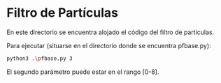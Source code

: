 # Filtro de Partículas

En este directorio se encuentra alojado el código del filtro de partículas.

Para ejecutar (situarse en el directorio donde se encuentra pfbase.py):
```bash
python3 .\pfbase.py 3
```

El segundo parámetro puede estar en el rango [0-8]. 
